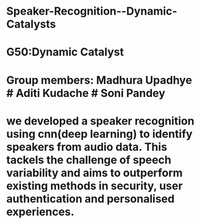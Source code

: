 # Speaker-Recognition--Dynamic-Catalysts
# G50:Dynamic Catalyst
# Group members: Madhura Upadhye # Aditi Kudache # Soni Pandey
# we developed a speaker recognition using cnn(deep learning) to identify speakers from audio data. This tackels the challenge of speech variability and aims to outperform existing methods in security, user authentication and personalised experiences.
